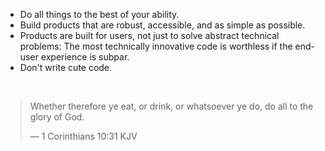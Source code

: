 - Do all things to the best of your ability.
- Build products that are robust, accessible, and as simple as possible.
- Products are built for users, not just to solve abstract technical problems: The most technically innovative code is worthless if the end-user experience is subpar.
- Don't write cute code.

<br />

> Whether therefore ye eat, or drink, or whatsoever ye do, do all to the glory of God.
>
> — 1 Corinthians 10:31 KJV
